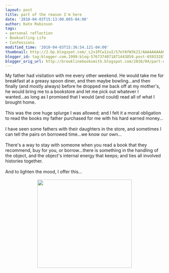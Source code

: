 ```yaml
---
layout: post
title: part of the reason I'm here
date: '2010-04-03T15:13:00.005-04:00'
author: Kate Robinson
tags:
- personal reflection
- Bookselling Life
- Confessions
modified_time: '2010-04-03T15:36:54.121-04:00'
thumbnail: http://2.bp.blogspot.com/_L2x1PCw1zuI/S7eYAfW3k2I/AAAAAAAAACQ/eLTjRsMIeJM/s72-c/pictures.jpg
blogger_id: tag:blogger.com,1999:blog-5767374071871443859.post-6593328704214060091
blogger_orig_url: http://brooklinebooksmith.blogspot.com/2010/04/part-of-reason-im-here.html
---
```


<div>My father had visitation with me every other weekend. He would take me for breakfast at a greasy spoon diner, and then maybe bowling...and then finally (and mostly always) before he dropped me back off at my mother's, he would bring me to a bookstore and let me pick out whatever I wanted...as long as I promised that I would (and could) read all of what I brought home.</div><br /><div>This was the one huge splurge I was allowed; and I felt it a moral obligation to read the books my father purchased for me with his hard earned money...</div><br /><div></div><div>I have seen some fathers with their daughters in the store, and sometimes I can tell the pairs on borrowed time...we know our own...</div><br /><div>There's a way to stay with someone when you read a book that they recommend, buy for you, or borrow...there is something in the handling of the object, and the object's internal energy that keeps; and ties all involved histories together.</div><br /><div>And to lighten the mood, I offer this...</div><br /><div></div><img style="TEXT-ALIGN: center; MARGIN: 0px auto 10px; WIDTH: 300px; DISPLAY: block; HEIGHT: 281px; CURSOR: hand" id="BLOGGER_PHOTO_ID_5455996607767483234" border="0" alt="" src="http://2.bp.blogspot.com/_L2x1PCw1zuI/S7eYAfW3k2I/AAAAAAAAACQ/eLTjRsMIeJM/s320/pictures.jpg" /><br /><div></div><br /><div></div><br /><div></div><br /><div></div><br /><div></div><br /><div></div><br /><div></div>